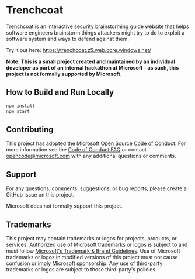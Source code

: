 # Trenchcoat

Trenchcoat is an interactive security brainstorming guide website that helps software engineers brainstorm things attackers might try to do to exploit a software system
and ways to defend against them.

Try it out here: https://trenchcoat.z5.web.core.windows.net/

**Note: This is a small project created and maintained by an individual developer as part of an internal hackathon at Microsoft - as such, this project is not formally supported by Microsoft.**

## How to Build and Run Locally
```sh
npm install
npm start
```

## Contributing
This project has adopted the [Microsoft Open Source Code of Conduct](https://opensource.microsoft.com/codeofconduct/).
For more information see the [Code of Conduct FAQ](https://opensource.microsoft.com/codeofconduct/faq/) or
contact [opencode@microsoft.com](mailto:opencode@microsoft.com) with any additional questions or comments.

## Support
For any questions, comments, suggestions, or bug reports, please create a GitHub Issue on this project.

Microsoft does not formally support this project.

## Trademarks

This project may contain trademarks or logos for projects, products, or services. Authorized use of Microsoft 
trademarks or logos is subject to and must follow 
[Microsoft's Trademark & Brand Guidelines](https://www.microsoft.com/en-us/legal/intellectualproperty/trademarks/usage/general).
Use of Microsoft trademarks or logos in modified versions of this project must not cause confusion or imply Microsoft sponsorship.
Any use of third-party trademarks or logos are subject to those third-party's policies.